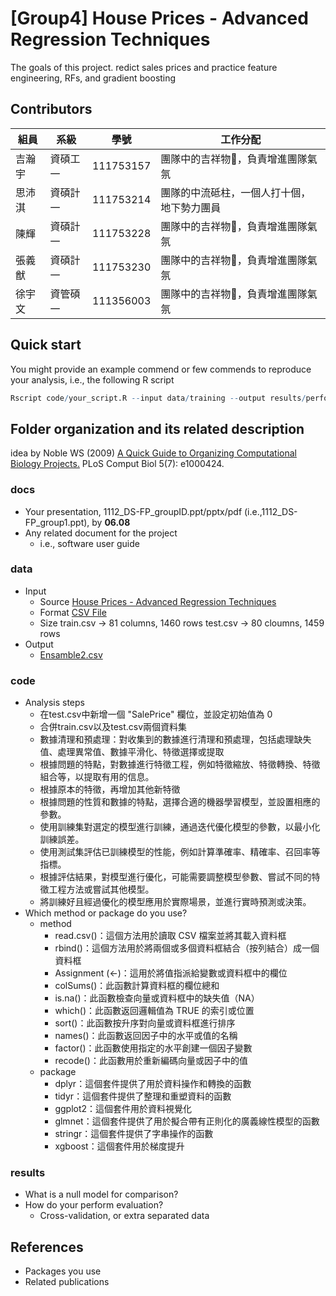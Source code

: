 # [Group4] House Prices - Advanced Regression Techniques
The goals of this project.
redict sales prices and practice feature engineering, RFs, and gradient boosting

## Contributors
|組員|系級|學號|工作分配|
|-|-|-|-|
|吉瀚宇|資碩工一|111753157|團隊中的吉祥物🦒，負責增進團隊氣氛| 
|思沛淇|資碩計一|111753214|團隊的中流砥柱，一個人打十個，地下勢力團員|
|陳輝|資碩計一|111753228|團隊中的吉祥物🦒，負責增進團隊氣氛|
|張義猷|資碩計一|111753230|團隊中的吉祥物🦒，負責增進團隊氣氛|
|徐宇文|資管碩一|111356003|團隊中的吉祥物🦒，負責增進團隊氣氛|
## Quick start
You might provide an example commend or few commends to reproduce your analysis, i.e., the following R script
```R
Rscript code/your_script.R --input data/training --output results/performance.tsv
```

## Folder organization and its related description
idea by Noble WS (2009) [A Quick Guide to Organizing Computational Biology Projects.](https://journals.plos.org/ploscompbiol/article?id=10.1371/journal.pcbi.1000424) PLoS Comput Biol 5(7): e1000424.

### docs
* Your presentation, 1112_DS-FP_groupID.ppt/pptx/pdf (i.e.,1112_DS-FP_group1.ppt), by **06.08**
* Any related document for the project
  * i.e., software user guide

### data
* Input
  * Source [House Prices - Advanced Regression Techniques](https://www.kaggle.com/competitions/house-prices-advanced-regression-techniques/overview)
  * Format [CSV File](data/sample_submission.csv)
  * Size  train.csv -> 81 columns, 1460 rows
          test.csv  -> 80 cloumns, 1459 rows
* Output 
  * [Ensamble2.csv](results/Ensamble2.csv)
### code
* Analysis steps
    * 在test.csv中新增一個 "SalePrice" 欄位，並設定初始值為 0
    * 合併train.csv以及test.csv兩個資料集
    * 數據清理和預處理：對收集到的數據進行清理和預處理，包括處理缺失值、處理異常值、數據平滑化、特徵選擇或提取
    * 根據問題的特點，對數據進行特徵工程，例如特徵縮放、特徵轉換、特徵組合等，以提取有用的信息。
    * 根據原本的特徵，再增加其他新特徵
    * 根據問題的性質和數據的特點，選擇合適的機器學習模型，並設置相應的參數。
    * 使用訓練集對選定的模型進行訓練，通過迭代優化模型的參數，以最小化訓練誤差。
    * 使用測試集評估已訓練模型的性能，例如計算準確率、精確率、召回率等指標。
    * 根據評估結果，對模型進行優化，可能需要調整模型參數、嘗試不同的特徵工程方法或嘗試其他模型。
    * 將訓練好且經過優化的模型應用於實際場景，並進行實時預測或決策。
* Which method or package do you use? 
    * method
      * read.csv()：這個方法用於讀取 CSV 檔案並將其載入資料框
      * rbind()：這個方法用於將兩個或多個資料框結合（按列結合）成一個資料框
      * Assignment (<-)：這用於將值指派給變數或資料框中的欄位
      * colSums()：此函數計算資料框的欄位總和
      * is.na()：此函數檢查向量或資料框中的缺失值（NA）
      * which()：此函數返回邏輯值為 TRUE 的索引或位置
      * sort()：此函數按升序對向量或資料框進行排序
      * names()：此函數返回因子中的水平或值的名稱
      * factor()：此函數使用指定的水平創建一個因子變數
      * recode()：此函數用於重新編碼向量或因子中的值
    * package
      * dplyr：這個套件提供了用於資料操作和轉換的函數
      * tidyr：這個套件提供了整理和重塑資料的函數
      * ggplot2：這個套件用於資料視覺化
      * glmnet：這個套件提供了用於擬合帶有正則化的廣義線性模型的函數
      * stringr：這個套件提供了字串操作的函數
      * xgboost：這個套件用於梯度提升

### results
* What is a null model for comparison?
* How do your perform evaluation?
  * Cross-validation, or extra separated data

## References
* Packages you use
* Related publications
